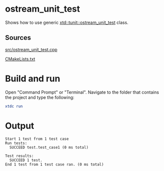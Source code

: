 # ostream_unit_test

Shows how to use generic [xtd::tunit::ostream_unit_test](../../../../src/xtd.tunit/include/xtd/ostream_unit_test.h) class.

## Sources

[src/ostream_unit_test.cpp](src/ostream_unit_test.cpp)

[CMakeLists.txt](CMakeLists.txt)

# Build and run

Open "Command Prompt" or "Terminal". Navigate to the folder that contains the project and type the following:

```cmake
xtdc run
```

# Output

```
Start 1 test from 1 test case
Run tests:
  SUCCEED test.test_case1 (0 ms total)

Test results:
  SUCCEED 1 test.
End 1 test from 1 test case ran. (0 ms total)
```
